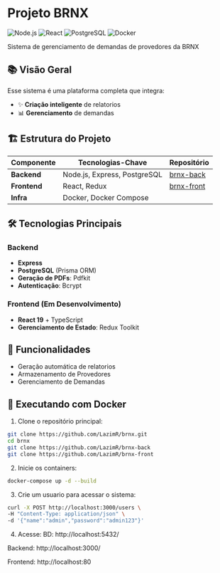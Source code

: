 # Projeto BRNX

![Node.js](https://img.shields.io/badge/NodeJS-20232A?style=for-the-badge&logo=node.js&logoColor=339933)
![React](https://img.shields.io/badge/React-20232A?style=for-the-badge&logo=react&logoColor=61DAFB)
![PostgreSQL](https://img.shields.io/badge/PostgreSQL-316192?style=for-the-badge&logo=postgresql&logoColor=white)
![Docker](https://img.shields.io/badge/Docker-2496ED?style=for-the-badge&logo=docker&logoColor=white)

Sistema de gerenciamento de demandas de provedores da BRNX

## 📚 Visão Geral

Esse sistema é uma plataforma completa que integra:

- ✨ **Criação inteligente** de relatorios  
- 📊 **Gerenciamento** de demandas  


## 🏗️ Estrutura do Projeto

| Componente       | Tecnologias-Chave                  | Repositório                                                |
|------------------|------------------------------------|------------------------------------------------------------|
| **Backend**      | Node.js, Express, PostgreSQL       | [brnx-back](https://github.com/LazimR/brnx-back)     |
| **Frontend**     | React, Redux                       | [brnx-front](https://github.com/LazimR/brnx-front) |
| **Infra**        | Docker, Docker Compose             |                                                            |

## 🛠️ Tecnologias Principais

### Backend
- **Express**
- **PostgreSQL** (Prisma ORM)
- **Geração de PDFs**: Pdfkit
- **Autenticação**: Bcrypt

### Frontend (Em Desenvolvimento)
- **React 19** + TypeScript
- **Gerenciamento de Estado**: Redux Toolkit

## 🚀 Funcionalidades
- Geração automática de relatorios
- Armazenamento de Provedores
- Gerenciamento de Demandas


## 🐳 Executando com Docker

1. Clone o repositório principal:
```bash
git clone https://github.com/LazimR/brnx.git
cd brnx
git clone https://github.com/LazimR/brnx-back
git clone https://github.com/LazimR/brnx-front
```

2. Inicie os containers:
```bash
docker-compose up -d --build

```

3. Crie um usuario para acessar o sistema:
```bash
curl -X POST http://localhost:3000/users \
-H "Content-Type: application/json" \
-d '{"name":"admin","password":"admin123"}'
```

4. Acesse:
BD: http://localhost:5432/

Backend: http://localhost:3000/

Frontend: http://localhost:80

